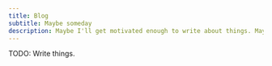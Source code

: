 ```yaml
---
title: Blog
subtitle: Maybe someday
description: Maybe I'll get motivated enough to write about things. Maybe about crazy things I've seen in programming.
---
```


TODO: Write things.
